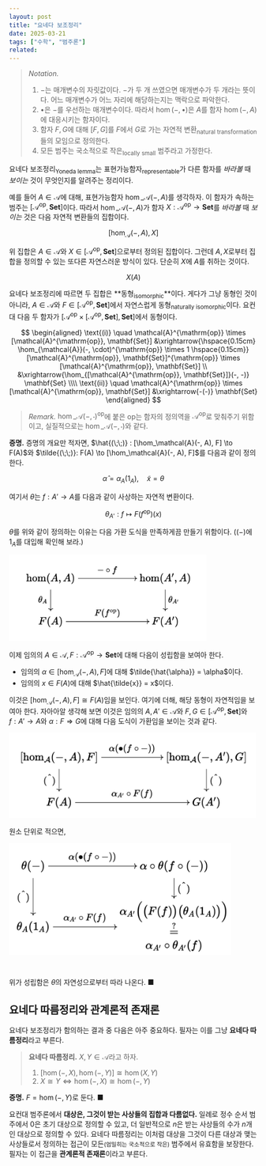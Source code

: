 ```yaml
---
layout: post
title: "요네다 보조정리"
date: 2025-03-21
tags: ["수학", "범주론"]
related:
---
```


> _Notation._
>
> 1. $-$는 매개변수의 자릿값이다. $-$가 두 개 쓰였으면 매개변수가 두 개라는 뜻이다. 어느 매개변수가 어느 자리에 해당하는지는 맥락으로 파악한다.
> 2. $\bullet$은 $-$를 우선하는 매개변수이다. 따라서 $\hom(-, \bullet)$은 $A$를 함자 $\hom(-, A)$에 대응시키는 함자이다.
> 3. 함자 $F, G$에 대해 $[F, G]$를 $F$에서 $G$로 가는 자연적 변환<sub>natural transformation</sub>들의 모임으로 정의한다.
> 4. 모든 범주는 국소적으로 작은<sub>locally small</sub> 범주라고 가정한다.

요네다 보조정리<sub>Yoneda lemma</sub>는 표현가능함자<sub>representable</sub>가 다른 함자를 _바라볼_ 때 _보이는_ 것이 무엇인지를 알려주는 정리이다.

예를 들어 $A \in \mathcal{A}$에 대해, 표현가능함자 $\hom\_{\mathcal{A}}(-, A)$를 생각하자. 이 함자가 속하는 범주는 $[\mathcal{A}^{\mathrm{op}}, \mathbf{Set}]$이다. 따라서 $\hom\_{\mathcal{A}}(-, A)$가 함자 $X : \mathcal{A}^{\mathrm{op}} \to \mathbf{Set}$를 _바라볼_ 때 _보이는_ 것은 다음 자연적 변환들의 집합이다.

$$
[\hom_{\mathcal{A}}(-, A), X]
$$

위 집합은 $A \in \mathcal{A}$와 $X \in [\mathcal{A}^{\mathrm{op}}, \mathbf{Set}]$으로부터 정의된 집합이다. 그런데 $A, X$로부터 집합을 정의할 수 있는 또다른 자연스러운 방식이 있다. 단순히 $X$에 $A$를 취하는 것이다.

$$
X(A)
$$

요네다 보조정리에 따르면 두 집합은 **동형<sub>isomorphic</sub>**이다. 게다가 그냥 동형인 것이 아니라, $A \in \mathcal{A}$와 $F \in [\mathcal{A}^{\mathrm{op}}, \mathbf{Set}]$에서 자연스럽게 동형<sub>naturally isomorphic</sub>이다. 요컨대 다음 두 함자가 $[\mathcal{A}^{\mathrm{op}} \times [\mathcal{A}^{\mathrm{op}}, \mathbf{Set}], \mathbf{Set}]$에서 동형이다.

$$
\begin{aligned}
\text{(i)} \quad \mathcal{A}^{\mathrm{op}} \times [\mathcal{A}^{\mathrm{op}}, \mathbf{Set}]
&\xrightarrow{\hspace{0.15cm} \hom_{\mathcal{A}}(-, \cdot)^{\mathrm{op}} \times 1 \hspace{0.15cm}} [\mathcal{A}^{\mathrm{op}}, \mathbf{Set}]^{\mathrm{op}} \times [\mathcal{A}^{\mathrm{op}}, \mathbf{Set}] \\
&\xrightarrow{\hom_{[\mathcal{A}^{\mathrm{op}}, \mathbf{Set}]}(-, -)} \mathbf{Set} \\\\
\text{(ii)} \quad \mathcal{A}^{\mathrm{op}} \times [\mathcal{A}^{\mathrm{op}}, \mathbf{Set}]
&\xrightarrow{-(-)} \mathbf{Set}
\end{aligned}
$$

> _Remark._ $\hom\_{\mathcal{A}}(-, \cdot)^{\mathrm{op}}$에 붙은 $\mathrm{op}$는 함자의 정의역을 $\mathcal{A}^\mathrm{op}$로 맞춰주기 위함이고, 실질적으로는 $\hom\_{\mathcal{A}}(-, \cdot)$와 같다.

**증명.** 증명의 개요만 적자면, $\hat{(\;\;)} : [\hom_\mathcal{A}(-, A), F] \to F(A)$와 $\tilde{(\;\;)}: F(A) \to [\hom_\mathcal{A}(-, A), F]$를 다음과 같이 정의한다.

$$
\hat{\alpha} = \alpha_A(1_A), \quad \tilde{x} = \theta
$$

여기서 $\theta$는 $f : A' \to A$를 다음과 같이 사상하는 자연적 변환이다.

$$
\theta_{A'}: f \mapsto F(f^{\mathrm{op}})(x)
$$

$\theta$를 위와 같이 정의하는 이유는 다음 가환 도식을 만족하게끔 만들기 위함이다. ($(-)$에 $1_A$를 대입해 확인해 보라.)

<img src="/public/yoneda-def.png" style="margin: 0 auto; width: 400px">

이제 임의의 $A \in \mathcal{A}, F : \mathcal{A}^\mathrm{op} \to \mathbf{Set}$에 대해 다음이 성립함을 보여아 한다.

- 임의의 $\alpha \in [\hom_\mathcal{A}(-, A), F]$에 대해 $\tilde{\hat{\alpha}} = \alpha$이다.
- 임의의 $x \in F(A)$에 대해 $\hat{\tilde{x}} = x$이다.

이것은 $[\hom_\mathcal{A}(-, A), F] \cong F(A)$임을 보인다. 여기에 더해, 해당 동형이 자연적임을 보여아 한다. 자아아알 생각해 보면 이것은 임의의 $A, A' \in \mathcal{A}$와 $F, G \in [\mathcal{A}^{\mathrm{op}}, \mathbf{Set}]$와 $f: A' \to A$와 $\alpha: F \Rightarrow G$에 대해 다음 도식이 가환임을 보이는 것과 같다.

<img src="/public/yoneda-naturality.png" style="margin: 0 auto; width: 500px">

원소 단위로 적으면,

<img src="/public/yoneda-comm.png" style="margin: 0 auto; margin-bottom: 2em; width: 450px">

위가 성립함은 $\theta$의 자연성으로부터 따라 나온다. ■

## 요네다 따름정리와 관계론적 존재론

요네다 보조정리가 함의하는 결과 중 다음은 아주 중요하다. 필자는 이를 그냥 **요네다 따름정리**라고 부른다.

> **요네다 따름정리.** $X, Y \in \mathcal{A}$라고 하자.
>
> 1. $[\hom(-, X), \hom(-, Y)] \cong \hom(X, Y)$
> 2. $X \cong Y \iff \hom(-, X) \cong \hom(-, Y)$

**증명.** $F = \hom(-, Y)$로 둔다. ■

요컨대 범주론에서 **대상은, 그것이 받는 사상들의 집합과 다름없다.** 일례로 정수 순서 범주에서 $0$은 초기 대상으로 정의할 수 있고, 더 일반적으로 $n$은 받는 사상들의 수가 $n$개인 대상으로 정의할 수 있다. 요네다 따름정리는 이처럼 대상을 그것이 다른 대상과 맺는 사상들로서 정의하는 접근이 모든<small>(엄밀히는 국소적으로 작은)</small> 범주에서 유효함을 보장한다. 필자는 이 접근을 **관계론적 존재론**이라고 부른다.
